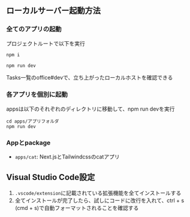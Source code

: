 ## ローカルサーバー起動方法

### 全てのアプリの起動

プロジェクトルートで以下を実行

```bash
npm i

npm run dev
```

Tasks一覧のoffice#devで、立ち上がったローカルホストを確認できる

### 各アプリを個別に起動

appsは以下のそれぞれのディレクトリに移動して、npm run devを実行

```
cd apps/アプリフォルダ
npm run dev
```

### Appとpackage

- `apps/cat`: Next.jsとTailwindcssのcatアプリ

## Visual Studio Code設定

1. `.vscode/extension`に記載されている拡張機能を全てインストールする
2. 全てインストールが完了したら、試しにコードに改行を入れて、ctrl + s (cmd + s)で自動フォーマットされることを確認する
